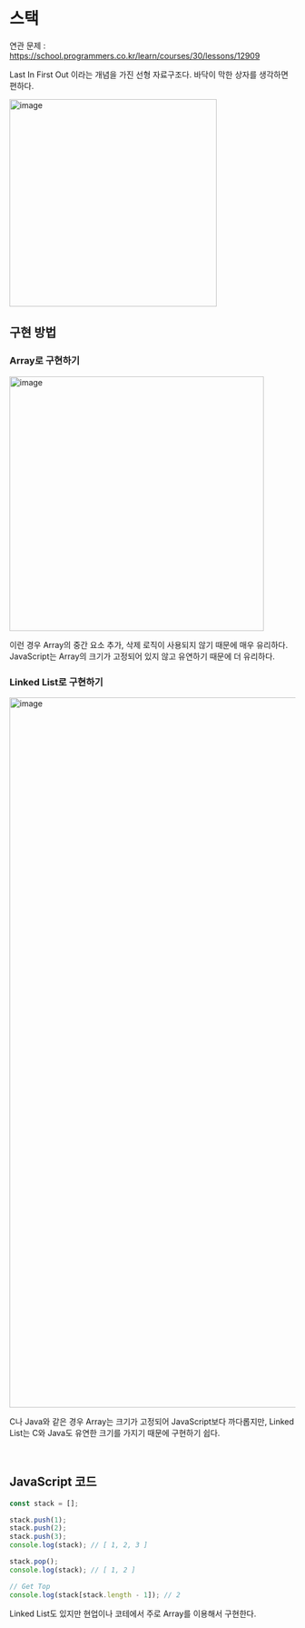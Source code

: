 # 스택

연관 문제 : https://school.programmers.co.kr/learn/courses/30/lessons/12909

Last In First Out 이라는 개념을 가진 선형 자료구조다. 바닥이 막한 상자를 생각하면 편하다.

<img width="365" alt="image" src="https://user-images.githubusercontent.com/59427983/223893045-b093b8b2-a5b4-4cde-a21f-51696ce343bf.png">

## 구현 방법

### Array로 구현하기

<img width="448" alt="image" src="https://user-images.githubusercontent.com/59427983/223893304-7fea2419-ada6-442b-ba9d-eff7faf663d9.png">

이런 경우 Array의 중간 요소 추가, 삭제 로직이 사용되지 않기 때문에 매우 유리하다. JavaScript는 Array의 크기가 고정되어 있지 않고 유연하기 때문에 더 유리하다.

### Linked List로 구현하기

<img width="1250" alt="image" src="https://user-images.githubusercontent.com/59427983/223893520-1249546c-030a-4f7a-93ec-8f79b320da4f.png">

C나 Java와 같은 경우 Array는 크기가 고정되어 JavaScript보다 까다롭지만, Linked List는 C와 Java도 유연한 크기를 가지기 때문에 구현하기 쉽다.

<br/>

## JavaScript 코드

```js
const stack = [];

stack.push(1);
stack.push(2);
stack.push(3);
console.log(stack); // [ 1, 2, 3 ]

stack.pop();
console.log(stack); // [ 1, 2 ]

// Get Top
console.log(stack[stack.length - 1]); // 2
```

Linked List도 있지만 현업이나 코테에서 주로 Array를 이용해서 구현한다.

